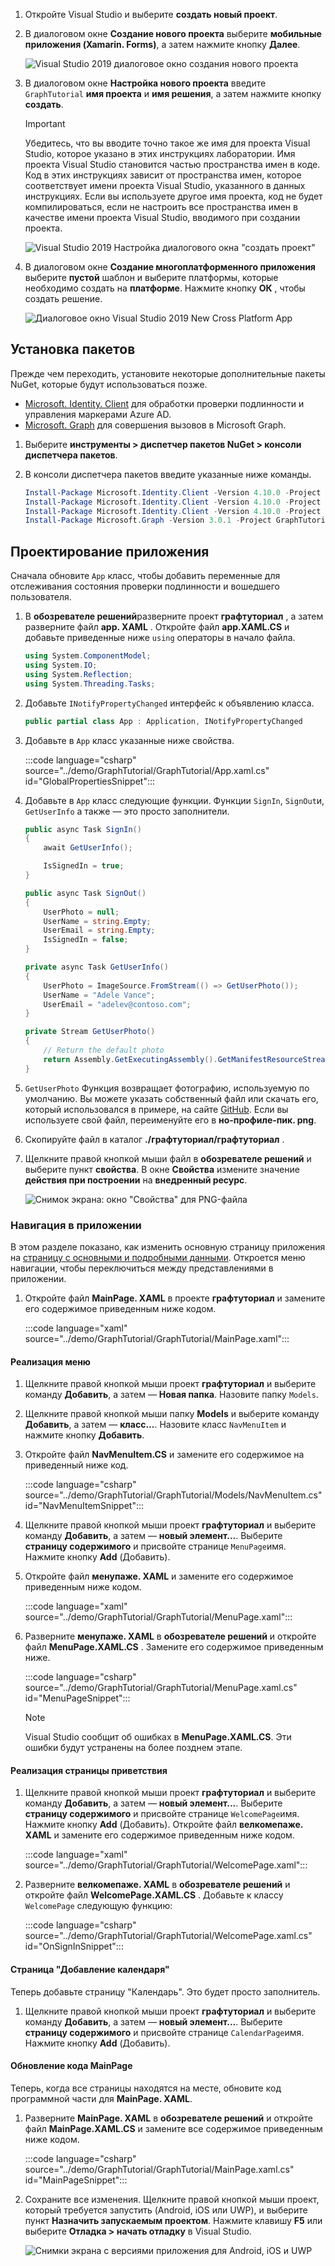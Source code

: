 <!-- markdownlint-disable MD002 MD041 -->

1. Откройте Visual Studio и выберите **создать новый проект**.

1. В диалоговом окне **Создание нового проекта** выберите **мобильные приложения (Xamarin. Forms)**, а затем нажмите кнопку **Далее**.

    ![Visual Studio 2019 диалоговое окно создания нового проекта](images/new-project-dialog.png)

1. В диалоговом окне **Настройка нового проекта** введите `GraphTutorial` **имя проекта** и **имя решения**, а затем нажмите кнопку **создать**.

    > [!IMPORTANT]
    > Убедитесь, что вы вводите точно такое же имя для проекта Visual Studio, которое указано в этих инструкциях лаборатории. Имя проекта Visual Studio становится частью пространства имен в коде. Код в этих инструкциях зависит от пространства имен, которое соответствует имени проекта Visual Studio, указанного в данных инструкциях. Если вы используете другое имя проекта, код не будет компилироваться, если не настроить все пространства имен в качестве имени проекта Visual Studio, вводимого при создании проекта.

    ![Visual Studio 2019 Настройка диалогового окна "создать проект"](images/configure-new-project-dialog.png)

1. В диалоговом окне **Создание многоплатформенного приложения** выберите **пустой** шаблон и выберите платформы, которые необходимо создать на **платформе**. Нажмите кнопку **ОК** , чтобы создать решение.

    ![Диалоговое окно Visual Studio 2019 New Cross Platform App](images/new-cross-platform-app-dialog.png)

## <a name="install-packages"></a>Установка пакетов

Прежде чем переходить, установите некоторые дополнительные пакеты NuGet, которые будут использоваться позже.

- [Microsoft. Identity. Client](https://www.nuget.org/packages/Microsoft.Identity.Client/) для обработки проверки подлинности и управления маркерами Azure AD.
- [Microsoft. Graph](https://www.nuget.org/packages/Microsoft.Graph/) для совершения вызовов в Microsoft Graph.

1. Выберите **инструменты > диспетчер пакетов NuGet > консоли диспетчера пакетов**.

1. В консоли диспетчера пакетов введите указанные ниже команды.

    ```Powershell
    Install-Package Microsoft.Identity.Client -Version 4.10.0 -Project GraphTutorial
    Install-Package Microsoft.Identity.Client -Version 4.10.0 -Project GraphTutorial.Android
    Install-Package Microsoft.Identity.Client -Version 4.10.0 -Project GraphTutorial.iOS
    Install-Package Microsoft.Graph -Version 3.0.1 -Project GraphTutorial
    ```

## <a name="design-the-app"></a>Проектирование приложения

Сначала обновите `App` класс, чтобы добавить переменные для отслеживания состояния проверки подлинности и вошедшего пользователя.

1. В **обозревателе решений**разверните проект **графтуториал** , а затем разверните файл **app. XAML** . Откройте файл **app.XAML.CS** и добавьте приведенные ниже `using` операторы в начало файла.

    ```csharp
    using System.ComponentModel;
    using System.IO;
    using System.Reflection;
    using System.Threading.Tasks;
    ```

1. Добавьте `INotifyPropertyChanged` интерфейс к объявлению класса.

    ```csharp
    public partial class App : Application, INotifyPropertyChanged
    ```

1. Добавьте в `App` класс указанные ниже свойства.

    :::code language="csharp" source="../demo/GraphTutorial/GraphTutorial/App.xaml.cs" id="GlobalPropertiesSnippet":::

1. Добавьте в `App` класс следующие функции. Функции `SignIn`, `SignOut`и, `GetUserInfo` а также — это просто заполнители.

    ```csharp
    public async Task SignIn()
    {
        await GetUserInfo();

        IsSignedIn = true;
    }

    public async Task SignOut()
    {
        UserPhoto = null;
        UserName = string.Empty;
        UserEmail = string.Empty;
        IsSignedIn = false;
    }

    private async Task GetUserInfo()
    {
        UserPhoto = ImageSource.FromStream(() => GetUserPhoto());
        UserName = "Adele Vance";
        UserEmail = "adelev@contoso.com";
    }

    private Stream GetUserPhoto()
    {
        // Return the default photo
        return Assembly.GetExecutingAssembly().GetManifestResourceStream("GraphTutorial.no-profile-pic.png");
    }
    ```

1. `GetUserPhoto` Функция возвращает фотографию, используемую по умолчанию. Вы можете указать собственный файл или скачать его, который использовался в примере, на сайте [GitHub](https://github.com/microsoftgraph/msgraph-training-xamarin/blob/master/tutorial/images/no-profile-pic.png). Если вы используете свой файл, переименуйте его в **но-профиле-пик. png**.

1. Скопируйте файл в каталог **./графтуториал/графтуториал** .

1. Щелкните правой кнопкой мыши файл в **обозревателе решений** и выберите пункт **свойства**. В окне **Свойства** измените значение **действия при построении** на **внедренный ресурс**.

    ![Снимок экрана: окно "Свойства" для PNG-файла](./images/png-file-properties.png)

### <a name="app-navigation"></a>Навигация в приложении

В этом разделе показано, как изменить основную страницу приложения на [страницу с основными и подробными данными](/xamarin/xamarin-forms/app-fundamentals/navigation/master-detail-page). Откроется меню навигации, чтобы переключиться между представлениями в приложении.

1. Откройте файл **MainPage. XAML** в проекте **графтуториал** и замените его содержимое приведенным ниже кодом.

    :::code language="xaml" source="../demo/GraphTutorial/GraphTutorial/MainPage.xaml":::

#### <a name="implement-the-menu"></a>Реализация меню

1. Щелкните правой кнопкой мыши проект **графтуториал** и выберите команду **Добавить**, а затем — **Новая папка**. Назовите папку `Models`.

1. Щелкните правой кнопкой мыши папку **Models** и выберите команду **Добавить**, а затем — **класс...**. Назовите класс `NavMenuItem` и нажмите кнопку **Добавить**.

1. Откройте файл **NavMenuItem.CS** и замените его содержимое на приведенный ниже код.

    :::code language="csharp" source="../demo/GraphTutorial/GraphTutorial/Models/NavMenuItem.cs" id="NavMenuItemSnippet":::

1. Щелкните правой кнопкой мыши проект **графтуториал** и выберите команду **Добавить**, а затем — **новый элемент...**. Выберите **страницу содержимого** и присвойте странице `MenuPage`имя. Нажмите кнопку **Add** (Добавить).

1. Откройте файл **менупаже. XAML** и замените его содержимое приведенным ниже кодом.

    :::code language="xaml" source="../demo/GraphTutorial/GraphTutorial/MenuPage.xaml":::

1. Разверните **менупаже. XAML** в **обозревателе решений** и откройте файл **MenuPage.XAML.CS** . Замените его содержимое приведенным ниже.

    :::code language="csharp" source="../demo/GraphTutorial/GraphTutorial/MenuPage.xaml.cs" id="MenuPageSnippet":::

    > [!NOTE]
    > Visual Studio сообщит об ошибках в **MenuPage.XAML.CS**. Эти ошибки будут устранены на более позднем этапе.

#### <a name="implement-the-welcome-page"></a>Реализация страницы приветствия

1. Щелкните правой кнопкой мыши проект **графтуториал** и выберите команду **Добавить**, а затем — **новый элемент...**. Выберите **страницу содержимого** и присвойте странице `WelcomePage`имя. Нажмите кнопку **Add** (Добавить). Откройте файл **велкомепаже. XAML** и замените его содержимое приведенным ниже кодом.

    :::code language="xaml" source="../demo/GraphTutorial/GraphTutorial/WelcomePage.xaml":::

1. Разверните **велкомепаже. XAML** в **обозревателе решений** и откройте файл **WelcomePage.XAML.CS** . Добавьте к классу `WelcomePage` следующую функцию:

    :::code language="csharp" source="../demo/GraphTutorial/GraphTutorial/WelcomePage.xaml.cs" id="OnSignInSnippet":::

#### <a name="add-calendar-page"></a>Страница "Добавление календаря"

Теперь добавьте страницу "Календарь". Это будет просто заполнитель.

1. Щелкните правой кнопкой мыши проект **графтуториал** и выберите команду **Добавить**, а затем — **новый элемент...**. Выберите **страницу содержимого** и присвойте странице `CalendarPage`имя. Нажмите кнопку **Add** (Добавить).

#### <a name="update-mainpage-code-behind"></a>Обновление кода MainPage

Теперь, когда все страницы находятся на месте, обновите код программной части для **MainPage. XAML**.

1. Разверните **MainPage. XAML** в **обозревателе решений** и откройте файл **MainPage.XAML.CS** и замените все содержимое приведенным ниже кодом.

    :::code language="csharp" source="../demo/GraphTutorial/GraphTutorial/MainPage.xaml.cs" id="MainPageSnippet":::

1. Сохраните все изменения. Щелкните правой кнопкой мыши проект, который требуется запустить (Android, iOS или UWP), и выберите пункт **Назначить запускаемым проектом**. Нажмите клавишу **F5** или выберите **Отладка > начать отладку** в Visual Studio.

    ![Снимки экрана с версиями приложения для Android, iOS и UWP](./images/welcome-page.png)
